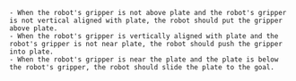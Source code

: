 
    - When the robot's gripper is not above plate and the robot's gripper is not vertical aligned with plate, the robot should put the gripper above plate. 
    - When the robot's gripper is vertically aligned with plate and the robot's gripper is not near plate, the robot should push the gripper into plate. 
    - When the robot's gripper is near the plate and the plate is below the robot's gripper, the robot should slide the plate to the goal.